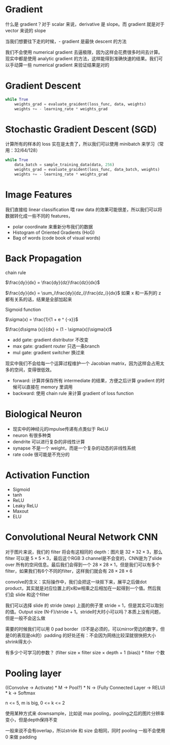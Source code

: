 # Gradient

什么是 gradient？对于 scalar 来说，derivative 是 slope。而 gradient 就是对于 vector 来说的 slope

当我们想要往下走的时候，- gradient 是最快 descent 的方法

我们不会使用 numerical gradient 去逼极限，因为这样会花费很多时间去计算。现实中都是使用 analytic gradient 的方法，这样能得到准确快速的结果。我们可以手动算一些 numerical gradient 来验证结果是对的

# Gradient Descent

```python
while True
    weights_grad = evaluate_graident(loss_func, data, weights)
    weights += - learning_rate * weights_grad
```

# Stochastic Gradient Descent (SGD)

计算所有的样本的 loss 实在是太贵了，所以我们可以使用 minibatch 来学习（常用：32/64/128）

```python
while True
    data_batch = sample_training_data(data, 256)
    weights_grad = evaluate_graident(loss_func, data_batch, weights)
    weights += - learning_rate * weights_grad
```

# Image Features

我们直接给 linear classification 喂 raw data 的效果可能很差，所以我们可以将数据转化成一些不同的 features，
- polar coordinate 来重新分布我们的数据
- Histogram of Oriented Gradients (HoG)
- Bag of words (code book of visual words)

# Back Propagation

chain rule

$\frac{dy}{dx} = \frac{dy}{dz}\frac{dz}{dx}$

$\frac{dy}{dx} = \sum_i\frac{dy}{dz_i}\frac{dz_i}{dx}$ 如果 x 和一系列的 z 都有关系的话，结果是全部加起来

Sigmoid function

$\sigma(x) = \frac{1}{1 + e ^ {-x}}$

$\frac{d\sigma (x)}{dx} = (1 - \sigma(x))\sigma(x)$

- add gate: gradient distributor 不改变
- max gate: gradient router 只选一条branch
- mul gate: gradient switcher 换过来

现实中我们不会给每一个运算过程维护一个 Jacobian matrix，因为这样会占用太多的空间，变得很低效。

- forward: 计算并保存所有 intermediate 的结果，方便之后计算 gradient 的时候可以直接在 memory 里调用
- backward: 使用 chain rule 来计算 gradient of loss function

# Biological Neuron

- 现实中的神经元的impulse传递有点类似于 ReLU
- neuron 有很多种类
- dendrite 可以进行复杂的非线性计算
- synapse 不是一个 weight，而是一个复杂的动态的非线性系统
- rate code 很可能是不充分的

# Activation Function

- Sigmoid
- tanh
- ReLU
- Leaky ReLU
- Maxout
- ELU

# Convolutional Neural Network CNN

对于图片来说，我们的 filter 将会有这相同的 depth：图片是 $32 \times 32 \times 3$，那么filter 可以是 $5 \times 5 \times 3$，最后这个RGB 3 channel是不会变的，CNN是为了slide over 所有的空间信息。最后我们会得到一个 $28 \times 28 \times 1$，但是我们可以有多个filter，如果我们有6个不同的filter，这样我们就会有 $28 \times 28 \times 6$

convolve的含义：实际操作中，我们会把这一块抠下来，展平之后做dot product，其实就是对应位置上的x和w相乘之后相加在一起得到一个值。然后我们会 slide 和这个filter

我们可以选择 slide 的 stride (step) 上面的例子里 stride = 1，但是其实可以取别的值。Output size (N-F)/stride + 1。stride时大时小可以吗？本质上没有问题，但是一般不会这么做

需要的时候我们可以用 0 pad border（0不是必须的，可以mirror旁边的数字，但是0的表现是ok的）padding 的好处还有：不会因为网络比较深就很快把大小shrink得太小

有多少个可学习的参数？ (filter size $\times$ filter size $\times$ depth + 1 (bias)) * filter 个数

# Pooling layer

((Convolve $\rightarrow$ Activate) * M $\rightarrow$ Pool?) * N $\rightarrow$ (Fully Connected Layer $\rightarrow$ RELU) * k $\rightarrow$ Softmax

n <= 5, m is big, 0 <= k <= 2

使用某种方式来 downsample，比如说 max pooling，pooling之后的图片分辨率变小，但是depth保持不变

一般来说不会有overlap，所以stride 和 size 会相同，同时 pooling 一般不会使用 0 来做 padding